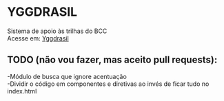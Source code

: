 # YGGDRASIL
Sistema de apoio às trilhas do BCC  
Acesse em: [Yggdrasil](http://akafts.github.io/yggdrasil)  

## TODO (não vou fazer, mas aceito pull requests):  
-Módulo de busca que ignore acentuação  
-Dividir o código em componentes e diretivas ao invés de ficar tudo no index.html  
